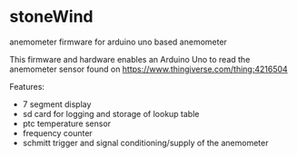 # stoneWind
anemometer firmware for arduino uno based anemometer

This firmware and hardware enables an Arduino Uno to read the anemometer sensor found on https://www.thingiverse.com/thing:4216504

Features:
- 7 segment display
- sd card for logging and storage of lookup table
- ptc temperature sensor
- frequency counter
- schmitt trigger and signal conditioning/supply of the anemometer
